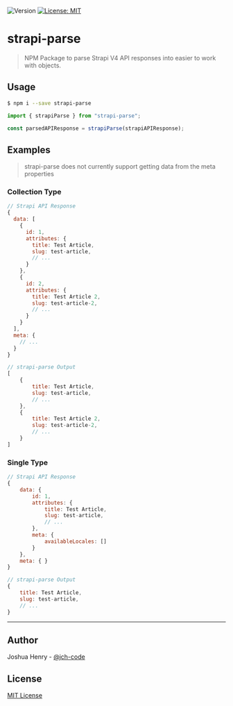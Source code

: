 ![Version](https://img.shields.io/badge/version-1.0.0-blue.svg?cacheSeconds=2592000)
[![License: MIT](https://img.shields.io/badge/License-MIT-yellow.svg)](https://github.com/jch-code/strapi-parse/blob/main/LICENSE)

# strapi-parse

> NPM Package to parse Strapi V4 API responses into easier to work with objects.

## Usage

```sh
$ npm i --save strapi-parse
```

```javascript
import { strapiParse } from "strapi-parse";

const parsedAPIResponse = strapiParse(strapiAPIResponse);
```

## Examples
> strapi-parse does not currently support getting data from the meta properties
### Collection Type
```javascript
// Strapi API Response
{
  data: [
    {
      id: 1,
      attributes: {
        title: Test Article,
        slug: test-article,
        // ...
      }
    },
    {
      id: 2,
      attributes: {
        title: Test Article 2,
        slug: test-article-2,
        // ...
      }
    }
  ],
  meta: {
    // ...
  }
}

// strapi-parse Output
[
    {
        title: Test Article,
        slug: test-article,
        // ...
    },
    {
        title: Test Article 2,
        slug: test-article-2,
        // ...
    }
]
```
### Single Type
```javascript
// Strapi API Response
{
    data: {
        id: 1,
        attributes: {
            title: Test Article,
            slug: test-article,
            // ...
        },
        meta: {
            availableLocales: []
        }
    },
    meta: { }
}

// strapi-parse Output
{
    title: Test Article,
    slug: test-article,
    // ...
}
```

___
## Author
Joshua Henry - [@jch-code](https://github.com/jch-code)

## License
[MIT License](https://github.com/jch-code/strapi-parse/blob/main/LICENSE)
